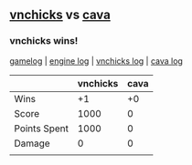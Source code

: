 ## [vnchicks](<../../vnchicks/README.md>) vs [cava](<../../cava/README.md>)
### vnchicks wins!

[gamelog](<gamelog.json>) | [engine log](<engine>) | [vnchicks log](<vnchicks>) | [cava log](<cava>)

|              | vnchicks | cava |
| ------------ | -------- | ---- |
| Wins         |       +1 |   +0 |
| Score        |     1000 |    0 |
| Points Spent |     1000 |    0 |
| Damage       |        0 |    0 |
|              |          |      |
